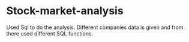 # Stock-market-analysis
Used Sql to do the analysis. Different companies data is given and from there used different SQL functions.
